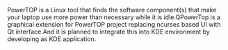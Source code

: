 PowerTOP is a Linux tool that finds the software component(s) that make your laptop use more power than necessary while it is idle.QPowerTop is a graphical extension for PowerTOP project replacing ncurses based UI with Qt interface.And it is planned to integrate this into KDE environment by developing as KDE application.